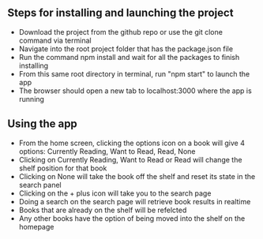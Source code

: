## Steps for installing and launching the project
* Download the project from the github repo or use the git clone command via terminal
* Navigate into the root project folder that has the package.json file
* Run the command npm install and wait for all the packages to finish installing
* From this same root directory in terminal, run "npm start" to launch the app
* The browser should open a new tab to localhost:3000 where the app is running

## Using the app
* From the home screen, clicking the options icon on a book will give 4 options: 
    Currently Reading, Want to Read, Read, None
* Clicking on Currently Reading, Want to Read or Read will change the shelf position for that book
* Clicking on None will take the book off the shelf and reset its state in the search panel
* Clicking on the + plus icon will take you to the search page
* Doing a search on the search page will retrieve book results in realtime
* Books that are already on the shelf will be refelcted
* Any other books have the option of being moved into the shelf on the homepage

